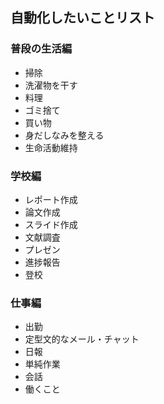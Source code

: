 ## 自動化したいことリスト
### 普段の生活編
* 掃除
* 洗濯物を干す
* 料理
* ゴミ捨て
* 買い物
* 身だしなみを整える
* 生命活動維持

### 学校編
* レポート作成
* 論文作成
* スライド作成
* 文献調査
* プレゼン
* 進捗報告
* 登校

### 仕事編
* 出勤
* 定型文的なメール・チャット
* 日報
* 単純作業
* 会話
* 働くこと
